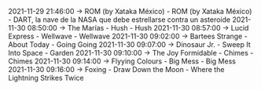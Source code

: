 2021-11-29 21:46:00 -> ROM (by Xataka México) - ROM (by Xataka México) - DART, la nave de la NASA que debe estrellarse contra un asteroide
2021-11-30 08:50:00 -> The Marías - Hush - Hush
2021-11-30 08:57:00 -> Lucid Express - Wellwave - Wellwave
2021-11-30 09:02:00 -> Bartees Strange - About Today - Going Going
2021-11-30 09:07:00 -> Dinosaur Jr. - Sweep It Into Space - Garden
2021-11-30 09:10:00 -> The Joy Formidable - Chimes - Chimes
2021-11-30 09:14:00 -> Flyying Colours - Big Mess - Big Mess
2021-11-30 09:16:00 -> Foxing - Draw Down the Moon - Where the Lightning Strikes Twice
